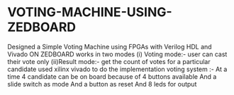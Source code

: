 # VOTING-MACHINE-USING-ZEDBOARD
Designed a Simple Voting Machine using FPGAs with Verilog HDL and Vivado ON ZEDBOARD
works in two modes (i) Voting mode:- user can cast their vote only 
                   (ii)Result mode:- get the count of votes for a particular candidate
used xilinx vivado to do the implementation
voting system :- At a time 4 candidate can be on board because of 4 buttons available And a slide switch as mode And a button as reset And 8 leds for output
